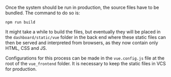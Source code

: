 Once the system should be run in production, the source files have to be bundled. The command to do so is:

```console 
npm run build
```

It might take a while to build the files, but eventually they will be placed in the ``dashboard/static/vue`` folder in the back end
where these static files can then be served and interpreted from browsers, as they now contain only HTML, CSS and JS.

Configurations for this process can be made in the ```vue.config.js``` file at the root of the ``vue_frontend`` folder.
It is necessary to keep the static files in VCS for production.

